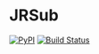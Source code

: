 # JRSub
[![PyPI](https://img.shields.io/pypi/v/jrsub.svg)](https://pypi.python.org/pypi/jrsub)
[![Build Status](https://travis-ci.com/kateabr/jsub.svg?branch=master)](https://travis-ci.com/kateabr/jsub)